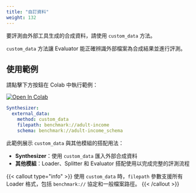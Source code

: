 ```yaml
---
title: "自訂資料"
weight: 132
---
```


要評測由外部工具生成的合成資料，請使用 `custom_data` 方法。

`custom_data` 方法讓 Evaluator 能正確辨識外部檔案為合成結果並進行評測。

## 使用範例

請點擊下方按鈕在 Colab 中執行範例：

[![Open In Colab](https://colab.research.google.com/assets/colab-badge.svg)](https://colab.research.google.com/github/nics-tw/petsard/blob/main/demo/petsard-yaml/synthesizer-yaml/custom-data.ipynb)

```yaml
Synthesizer:
  external_data:
    method: custom_data
    filepath: benchmark://adult-income
    schema: benchmark://adult-income_schema
```

此範例展示 `custom_data` 與其他模組的搭配用法：
- **Synthesizer**：使用 `custom_data` 匯入外部合成資料
- **其他模組**：Loader、Splitter 和 Evaluator 搭配使用以完成完整的評測流程

{{< callout type="info" >}}
使用 `custom_data` 時，`filepath` 參數支援所有 Loader 格式，包括 `benchmark://` 協定和一般檔案路徑。
{{< /callout >}}